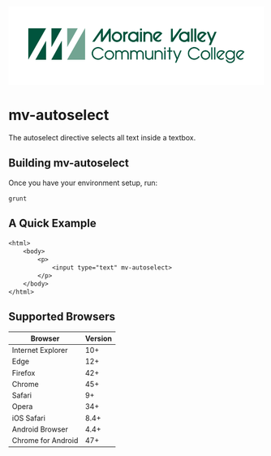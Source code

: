 ![logo](docs/img/logo.png)

# mv-autoselect

The autoselect directive selects all text inside a textbox.

## Building mv-autoselect

Once you have your environment setup, run:

    grunt

## A Quick Example

	<html>
		<body>
			<p>
				<input type="text" mv-autoselect>
			</p>
		</body>
	</html>

## Supported Browsers

| Browser            | Version |
| ------------------ | ------- |
| Internet Explorer  | 10+     |
| Edge               | 12+     |
| Firefox            | 42+     |
| Chrome             | 45+     |
| Safari             | 9+      |
| Opera              | 34+     |
| iOS Safari         | 8.4+    |
| Android Browser    | 4.4+    |
| Chrome for Android | 47+     |



